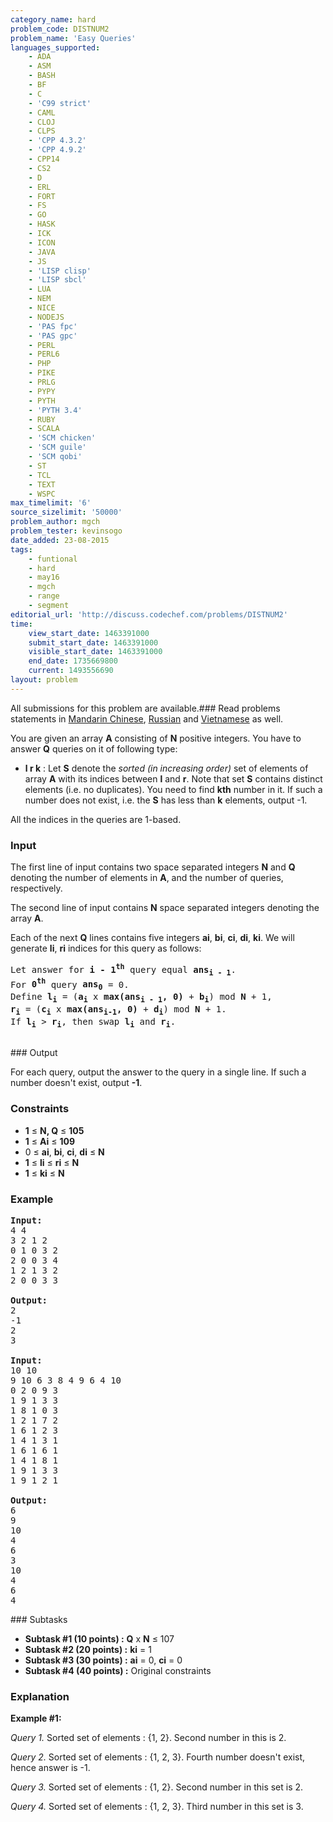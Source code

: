 ```yaml
---
category_name: hard
problem_code: DISTNUM2
problem_name: 'Easy Queries'
languages_supported:
    - ADA
    - ASM
    - BASH
    - BF
    - C
    - 'C99 strict'
    - CAML
    - CLOJ
    - CLPS
    - 'CPP 4.3.2'
    - 'CPP 4.9.2'
    - CPP14
    - CS2
    - D
    - ERL
    - FORT
    - FS
    - GO
    - HASK
    - ICK
    - ICON
    - JAVA
    - JS
    - 'LISP clisp'
    - 'LISP sbcl'
    - LUA
    - NEM
    - NICE
    - NODEJS
    - 'PAS fpc'
    - 'PAS gpc'
    - PERL
    - PERL6
    - PHP
    - PIKE
    - PRLG
    - PYPY
    - PYTH
    - 'PYTH 3.4'
    - RUBY
    - SCALA
    - 'SCM chicken'
    - 'SCM guile'
    - 'SCM qobi'
    - ST
    - TCL
    - TEXT
    - WSPC
max_timelimit: '6'
source_sizelimit: '50000'
problem_author: mgch
problem_tester: kevinsogo
date_added: 23-08-2015
tags:
    - funtional
    - hard
    - may16
    - mgch
    - range
    - segment
editorial_url: 'http://discuss.codechef.com/problems/DISTNUM2'
time:
    view_start_date: 1463391000
    submit_start_date: 1463391000
    visible_start_date: 1463391000
    end_date: 1735669800
    current: 1493556690
layout: problem
---
```

All submissions for this problem are available.###  Read problems statements in [Mandarin Chinese](http://www.codechef.com/download/translated/MAY16/mandarin/DISTNUM2.pdf), [Russian](http://www.codechef.com/download/translated/MAY16/russian/DISTNUM2.pdf) and [Vietnamese](http://www.codechef.com/download/translated/MAY16/vietnamese/DISTNUM2.pdf) as well.

You are given an array **A** consisting of **N** positive integers. You have to answer **Q** queries on it of following type:

- **l r k** : Let **S** denote the _sorted (in increasing order)_ set of elements of array **A** with its indices between **l** and **r**. Note that set **S** contains distinct elements (i.e. no duplicates).
  You need to find **kth** number in it. If such a number does not exist, i.e. the **S** has less than **k** elements, output -1.

All the indices in the queries are 1-based.

### Input

The first line of input contains two space separated integers **N** and **Q** denoting the number of elements in **A**, and the number of queries, respectively.

 The second line of input contains **N** space separated integers denoting the array **A**.

 Each of the next **Q** lines contains five integers **ai**, **bi**, **ci**, **di**, **ki**.
 We will generate **li**, **ri** indices for this query as follows:

<pre>
Let answer for <b>i - 1<sup>th</sup></b> query equal <b>ans<sub>i - 1</sub></b>. 
For <b>0<sup>th</sup></b> query <b>ans<sub>0</sub></b> = 0. 
Define <b>l<sub>i</sub></b> = (<b>a<sub>i</sub></b> x <b>max(ans<sub>i - 1</sub>, 0)</b> + <b>b<sub>i</sub></b>) mod <b>N</b> + 1, 
<b>r<sub>i</sub></b> = (<b>c<sub>i</sub></b> x <b>max(ans<sub>i-1</sub>, 0)</b> + <b>d<sub>i</sub></b>) mod <b>N</b> + 1. 
If <b>l<sub>i</sub></b> > <b>r<sub>i</sub></b>, then swap <b>l<sub>i</sub></b> and <b>r<sub>i</sub></b>.
	
</pre>### Output

For each query, output the answer to the query in a single line. If such a number doesn't exist, output **-1**.

### Constraints

- **1** ≤ **N, Q** ≤ **105**
- **1** ≤ **Ai** ≤ **109**
- 0 ≤ **ai**, **bi**, **ci**, **di** ≤ **N**
- **1** ≤ **li** ≤ **ri** ≤ **N**
- **1** ≤ **ki** ≤ **N**

### Example

<pre><b>Input:</b>
4 4
3 2 1 2
0 1 0 3 2
2 0 0 3 4
1 2 1 3 2
2 0 0 3 3

<b>Output:</b>
2
-1
2
3

<b>Input:</b>
10 10
9 10 6 3 8 4 9 6 4 10
0 2 0 9 3
1 9 1 3 3
1 8 1 0 3
1 2 1 7 2
1 6 1 2 3
1 4 1 3 1
1 6 1 6 1
1 4 1 8 1
1 9 1 3 3
1 9 1 2 1

<b>Output:</b>
6
9
10
4
6
3
10
4
6
4
</pre>### Subtasks

- **Subtask #1 (10 points) :** **Q** x **N** ≤ 107
- **Subtask #2 (20 points) :** **ki** = 1
- **Subtask #3 (30 points) :** **ai** = 0, **ci** = 0
- **Subtask #4 (40 points) :** Original constraints

### Explanation

**Example #1:**

_Query 1._ Sorted set of elements : {1, 2}. Second number in this is 2.

_Query 2._ Sorted set of elements : {1, 2, 3}. Fourth number doesn't exist, hence answer is -1.

_Query 3._ Sorted set of elements : {1, 2}. Second number in this set is 2.

_Query 4._ Sorted set of elements : {1, 2, 3}. Third number in this set is 3.
